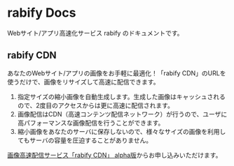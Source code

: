 # rabify Docs
Webサイト/アプリ高速化サービス rabify のドキュメントです。

## rabify CDN
あなたのWebサイト/アプリの画像をお手軽に最適化！「rabify CDN」のURLを使うだけで、画像をリサイズして高速に配信できます。

1. 指定サイズの縮小画像を自動生成します。生成した画像はキャッシュされるので、2度目のアクセスからは更に高速に配信されます。
2. 画像配信はCDN（高速コンテンツ配信ネットワーク）が行うので、ユーザに高パフォーマンスな画像配信を行うことができます。
3. 縮小画像をあなたのサーバに保存しないので、様々なサイズの画像を利用してもサーバの容量を圧迫することがありません。

[画像高速配信サービス「rabify CDN」 alpha版](https://www.rdlabo.jp/service/rabify_cdn)からお申し込みいただけます。